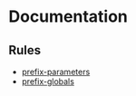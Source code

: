 Documentation
=============

Rules
-----
- [prefix-parameters](rules/prefix-parameters.md)
- [prefix-globals](rules/prefix-globals.md)